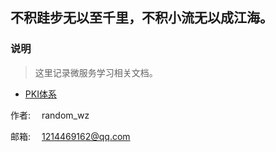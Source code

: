 ## 不积跬步无以至千里，不积小流无以成江海。

### 说明
> 这里记录微服务学习相关文档。

- [PKI体系](pki/加密证书.md)


作者: &emsp;random_wz

邮箱: &emsp;1214469162@qq.com